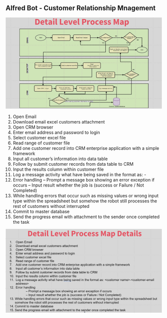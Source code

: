 ## Alfred Bot - Customer Relationship Mnagement
![alt_text](https://github.com/bacdillon/UiPath/blob/main/CRM%20Alfred%20Bot/Detail%20Level%20Process%20Map%20.jpg)

1. Open Email
2. Download email excel customers attachment
3. Open CRM browser
4. Enter email address and password to login
5. Select customer excel file
6. Read range of customer file
7. Add one customer record into CRM enterprise application with a simple framework
8. Input all customer’s information into data table
9. Follow by submit customer records from data table to CRM
10. Input the results column within customer file
11. Log a message activity what have being saved in the format as: <customer name>-<customer-email address>
12. Error handling
	– Prompt a message box showing an error exception if occurs 
	– Input result whether the job is (success or Failure / Not Completed)
13. While handling errors that occur such as missing values or wrong input type within the spreadsheet but 
    somehow the robot still processes the rest of customers without interrupted
14. Commit to master database
15. Send the progress email with attachment to the sender once completed the task
    



![alt_text](https://github.com/bacdillon/UiPath/blob/main/CRM%20Alfred%20Bot/Process%20Map.jpg)

